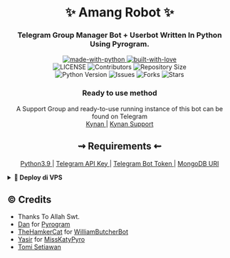 <h1 align="center"> 
    ✨ Amang Robot ✨ 
</h1>

<h3 align="center"> 
    Telegram Group Manager Bot + Userbot Written In Python Using Pyrogram.
</h3>

<p align="center">
    <a href="https://python.org">
        <img src="http://forthebadge.com/images/badges/made-with-python.svg" alt="made-with-python">
    </a>
    <a href="https://github.com/Amang1503">
        <img src="http://ForTheBadge.com/images/badges/built-with-love.svg" alt="built-with-love">
    </a> <br>
    <img src="https://img.shields.io/github/license/Amang1503/AmangRobot?style=for-the-badge&logo=appveyor" alt="LICENSE">
    <img src="https://img.shields.io/github/contributors/Amang1503/AmangRobot?style=for-the-badge&logo=appveyor" alt="Contributors">
    <img src="https://img.shields.io/github/repo-size/Amang1503/AmangRobot?style=for-the-badge&logo=appveyor" alt="Repository Size"> <br>
    <img src="https://img.shields.io/badge/python-3.9-green?style=for-the-badge&logo=appveyor" alt="Python Version">
    <img src="https://img.shields.io/github/issues/Amang1503/AmangRobot?style=for-the-badge&logo=appveyor" alt="Issues">
    <img src="https://img.shields.io/github/forks/Amang1503/AmangRobot?style=for-the-badge&logo=appveyor" alt="Forks">
    <img src="https://img.shields.io/github/stars/Amang1503/AmangRobot?style=for-the-badge&logo=appveyor" alt="Stars">
</p>

<h3 align="center"> 
    Ready to use method
</h3>

<p align="center">
    A Support Group and ready-to-use running instance of this bot can be found on Telegram <br>
    <a href="https://t.me/kenapanan"> Kynan </a> | 
    <a href="https://t.me/kynansupport"> Kynan Support </a>
</p>

<h2 align="center"> 
   ⇝ Requirements ⇜
</h2>

<p align="center">
    <a href="https://www.python.org/downloads/release/python-390/"> Python3.9 </a> |
    <a href="https://docs.pyrogram.org/intro/setup#api-keys"> Telegram API Key </a> |
    <a href="https://t.me/botfather"> Telegram Bot Token </a> | 
    <a href="https://telegra.ph/How-To-get-Mongodb-URI-04-06"> MongoDB URI </a>
</p>


<details>
<summary><b>🔗 Deploy di VPS</b></summary>
<br>

 • `git clone https://github.com/Amang1503/AmangRobot`

 • `cd Amang`

 • `pip3 install -U -r req*`

 • `cp sample.env .env`
 
 • `nano .env`
  - Isi variable yang dibutuhkan
  - Lalu CTRL+S kemudian CTRL+X

 • `screen -S Amang`

 • `bash start`

</details>


## © Credits
* Thanks To Allah Swt.
* [Dan](https://github.com/delivrance/) for [Pyrogram](https://github.com/pyrogram/pyrogram)
* [TheHamkerCat](https://github.com/TheHamkerCat) for [WilliamButcherBot](https://github.com/thehamkercat/WilliamButcherBot)
* [Yasir](https://github.com/yasirarism) for [MissKatyPyro](https://github.com/yasirarism/MissKatyPyro)
* [Tomi Setiawan](https://github.com/XtomiX)


